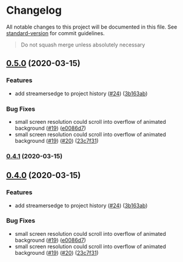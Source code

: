 # Changelog

All notable changes to this project will be documented in this file. See [standard-version](https://github.com/conventional-changelog/standard-version) for commit guidelines.

> Do not squash merge unless absolutely necessary

## [0.5.0](https://github.com/mamokin/mamokin/compare/v0.0.3...v0.5.0) (2020-03-15)


### Features

* add streamersedge to project history ([#24](https://github.com/mamokin/mamokin/issues/24)) ([3b163ab](https://github.com/mamokin/mamokin/commit/3b163ab0a38a3195197d05adf41c17dceb85da53))


### Bug Fixes

* small screen resolution could scroll into overflow of animated background ([#19](https://github.com/mamokin/mamokin/issues/19)) ([e0086d7](https://github.com/mamokin/mamokin/commit/e0086d7595de3b6db3fa65be70fa820de4111bd5))
* small screen resolution could scroll into overflow of animated background ([#19](https://github.com/mamokin/mamokin/issues/19)) ([#20](https://github.com/mamokin/mamokin/issues/20)) ([23c7f31](https://github.com/mamokin/mamokin/commit/23c7f312460b46a243d03013fe2b21a760afade3))

### [0.4.1](https://github.com/mamokin/mamokin/compare/v0.4.0...v0.4.1) (2020-03-15)

## [0.4.0](https://github.com/mamokin/mamokin/compare/v0.0.3...v0.4.0) (2020-03-15)


### Features

* add streamersedge to project history ([#24](https://github.com/mamokin/mamokin/issues/24)) ([3b163ab](https://github.com/mamokin/mamokin/commit/3b163ab0a38a3195197d05adf41c17dceb85da53))


### Bug Fixes

* small screen resolution could scroll into overflow of animated background ([#19](https://github.com/mamokin/mamokin/issues/19)) ([e0086d7](https://github.com/mamokin/mamokin/commit/e0086d7595de3b6db3fa65be70fa820de4111bd5))
* small screen resolution could scroll into overflow of animated background ([#19](https://github.com/mamokin/mamokin/issues/19)) ([#20](https://github.com/mamokin/mamokin/issues/20)) ([23c7f31](https://github.com/mamokin/mamokin/commit/23c7f312460b46a243d03013fe2b21a760afade3))
